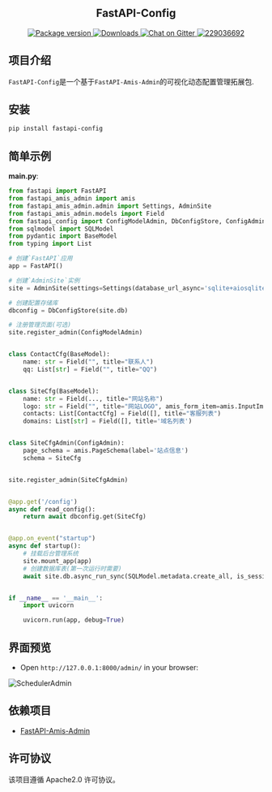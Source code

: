 <h2 align="center">
  FastAPI-Config
</h2>
<p align="center">
    <a href="https://pypi.org/project/fastapi-config" target="_blank">
        <img src="https://badgen.net/pypi/v/fastapi-config?color=blue" alt="Package version">
    </a>
    <a href="https://pepy.tech/project/fastapi-config" target="_blank">
        <img src="https://pepy.tech/badge/fastapi-config" alt="Downloads">
    </a>
    <a href="https://gitter.im/amisadmin/fastapi-amis-admin">
        <img src="https://badges.gitter.im/amisadmin/fastapi-amis-admin.svg" alt="Chat on Gitter"/>
    </a>
    <a href="https://jq.qq.com/?_wv=1027&k=U4Dv6x8W" target="_blank">
        <img src="https://badgen.net/badge/qq%E7%BE%A4/229036692/orange" alt="229036692">
    </a>
</p>

## 项目介绍

`FastAPI-Config`是一个基于`FastAPI-Amis-Admin`的可视化动态配置管理拓展包.

## 安装

```bash
pip install fastapi-config
```

## 简单示例

**main.py**:

```python
from fastapi import FastAPI
from fastapi_amis_admin import amis
from fastapi_amis_admin.admin import Settings, AdminSite
from fastapi_amis_admin.models import Field
from fastapi_config import ConfigModelAdmin, DbConfigStore, ConfigAdmin
from sqlmodel import SQLModel
from pydantic import BaseModel
from typing import List

# 创建`FastAPI`应用
app = FastAPI()

# 创建`AdminSite`实例
site = AdminSite(settings=Settings(database_url_async='sqlite+aiosqlite:///amisadmin.db'))

# 创建配置存储库
dbconfig = DbConfigStore(site.db)

# 注册管理页面(可选)
site.register_admin(ConfigModelAdmin)


class ContactCfg(BaseModel):
    name: str = Field("", title="联系人")
    qq: List[str] = Field("", title="QQ")


class SiteCfg(BaseModel):
    name: str = Field(..., title="网站名称")
    logo: str = Field("", title="网站LOGO", amis_form_item=amis.InputImage())
    contacts: List[ContactCfg] = Field([], title="客服列表")
    domains: List[str] = Field([], title='域名列表')


class SiteCfgAdmin(ConfigAdmin):
    page_schema = amis.PageSchema(label='站点信息')
    schema = SiteCfg


site.register_admin(SiteCfgAdmin)


@app.get('/config')
async def read_config():
    return await dbconfig.get(SiteCfg)


@app.on_event("startup")
async def startup():
    # 挂载后台管理系统
    site.mount_app(app)
    # 创建数据库表(第一次运行时需要)
    await site.db.async_run_sync(SQLModel.metadata.create_all, is_session=False)


if __name__ == '__main__':
    import uvicorn

    uvicorn.run(app, debug=True)
```

## 界面预览

- Open `http://127.0.0.1:8000/admin/` in your browser:

![SchedulerAdmin](https://img-blog.csdnimg.cn/0e3b49a10f2d4f65977b60b3fc35057f.png#pic_center)

## 依赖项目

- [FastAPI-Amis-Admin](https://docs.amis.work/)

## 许可协议

该项目遵循 Apache2.0 许可协议。
